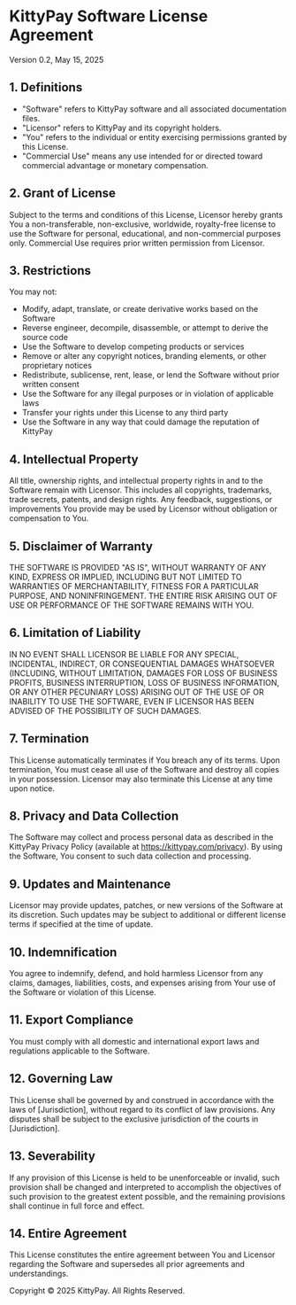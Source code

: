 # KittyPay Software License Agreement
Version 0.2, May 15, 2025

## 1. Definitions
- "Software" refers to KittyPay software and all associated documentation files.
- "Licensor" refers to KittyPay and its copyright holders.
- "You" refers to the individual or entity exercising permissions granted by this License.
- "Commercial Use" means any use intended for or directed toward commercial advantage or monetary compensation.

## 2. Grant of License
Subject to the terms and conditions of this License, Licensor hereby grants You a non-transferable, non-exclusive, worldwide, royalty-free license to use the Software for personal, educational, and non-commercial purposes only. Commercial Use requires prior written permission from Licensor.

## 3. Restrictions
You may not:
- Modify, adapt, translate, or create derivative works based on the Software
- Reverse engineer, decompile, disassemble, or attempt to derive the source code
- Use the Software to develop competing products or services
- Remove or alter any copyright notices, branding elements, or other proprietary notices
- Redistribute, sublicense, rent, lease, or lend the Software without prior written consent
- Use the Software for any illegal purposes or in violation of applicable laws
- Transfer your rights under this License to any third party
- Use the Software in any way that could damage the reputation of KittyPay

## 4. Intellectual Property
All title, ownership rights, and intellectual property rights in and to the Software remain with Licensor. This includes all copyrights, trademarks, trade secrets, patents, and design rights. Any feedback, suggestions, or improvements You provide may be used by Licensor without obligation or compensation to You.

## 5. Disclaimer of Warranty
THE SOFTWARE IS PROVIDED "AS IS", WITHOUT WARRANTY OF ANY KIND, EXPRESS OR IMPLIED, INCLUDING BUT NOT LIMITED TO WARRANTIES OF MERCHANTABILITY, FITNESS FOR A PARTICULAR PURPOSE, AND NONINFRINGEMENT. THE ENTIRE RISK ARISING OUT OF USE OR PERFORMANCE OF THE SOFTWARE REMAINS WITH YOU.

## 6. Limitation of Liability
IN NO EVENT SHALL LICENSOR BE LIABLE FOR ANY SPECIAL, INCIDENTAL, INDIRECT, OR CONSEQUENTIAL DAMAGES WHATSOEVER (INCLUDING, WITHOUT LIMITATION, DAMAGES FOR LOSS OF BUSINESS PROFITS, BUSINESS INTERRUPTION, LOSS OF BUSINESS INFORMATION, OR ANY OTHER PECUNIARY LOSS) ARISING OUT OF THE USE OF OR INABILITY TO USE THE SOFTWARE, EVEN IF LICENSOR HAS BEEN ADVISED OF THE POSSIBILITY OF SUCH DAMAGES.

## 7. Termination
This License automatically terminates if You breach any of its terms. Upon termination, You must cease all use of the Software and destroy all copies in your possession. Licensor may also terminate this License at any time upon notice.

## 8. Privacy and Data Collection
The Software may collect and process personal data as described in the KittyPay Privacy Policy (available at https://kittypay.com/privacy). By using the Software, You consent to such data collection and processing.

## 9. Updates and Maintenance
Licensor may provide updates, patches, or new versions of the Software at its discretion. Such updates may be subject to additional or different license terms if specified at the time of update.

## 10. Indemnification
You agree to indemnify, defend, and hold harmless Licensor from any claims, damages, liabilities, costs, and expenses arising from Your use of the Software or violation of this License.

## 11. Export Compliance
You must comply with all domestic and international export laws and regulations applicable to the Software.

## 12. Governing Law
This License shall be governed by and construed in accordance with the laws of [Jurisdiction], without regard to its conflict of law provisions. Any disputes shall be subject to the exclusive jurisdiction of the courts in [Jurisdiction].

## 13. Severability
If any provision of this License is held to be unenforceable or invalid, such provision shall be changed and interpreted to accomplish the objectives of such provision to the greatest extent possible, and the remaining provisions shall continue in full force and effect.

## 14. Entire Agreement
This License constitutes the entire agreement between You and Licensor regarding the Software and supersedes all prior agreements and understandings.

Copyright © 2025 KittyPay. All Rights Reserved.